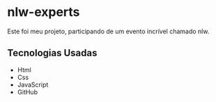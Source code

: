 # nlw-experts
Este foi meu projeto, participando de um evento incrível chamado nlw.

## Tecnologias Usadas
- Html
- Css
- JavaScript
- GitHub
